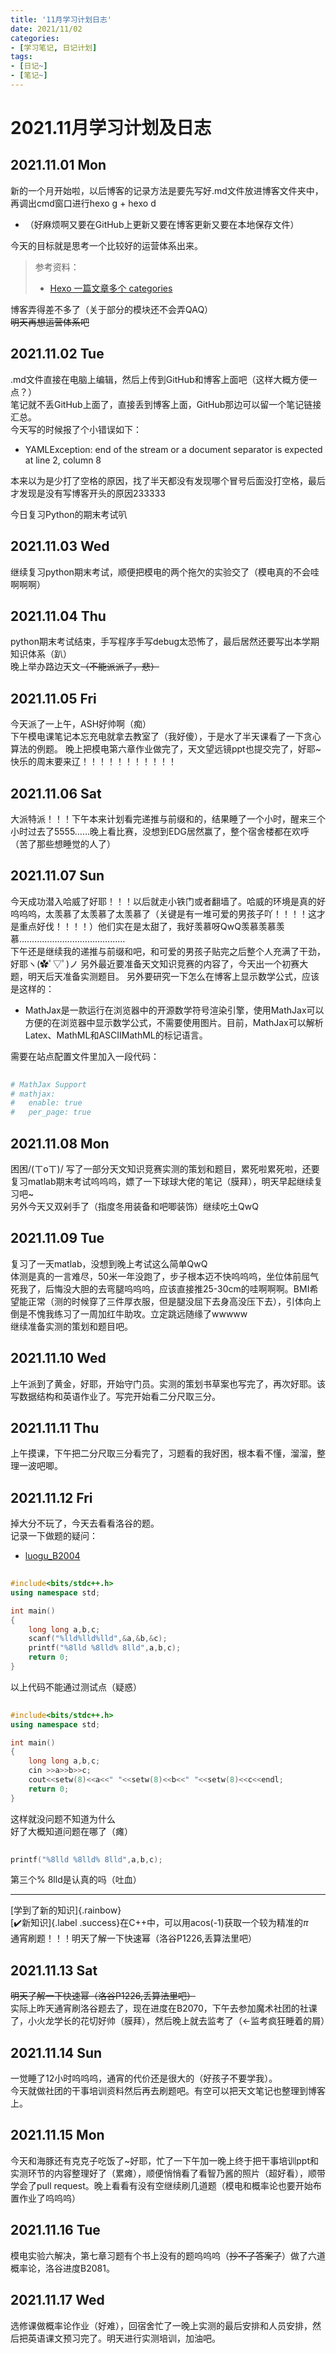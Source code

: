 ```yaml
---
title: '11月学习计划日志'
date: 2021/11/02
categories:
- [学习笔记, 日记计划]
tags:
- [日记~]
- [笔记~]
---
```

# 2021.11月学习计划及日志  
## 2021.11.01 Mon  
新的一个月开始啦，以后博客的记录方法是要先写好.md文件放进博客文件夹中，再调出cmd窗口进行hexo g + hexo d  
- （好麻烦啊又要在GitHub上更新又要在博客更新又要在本地保存文件）  

今天的目标就是思考一个比较好的运营体系出来。  
> 参考资料：
>- [Hexo 一篇文章多个 categories](https://www.jianshu.com/p/bff1b1845ac9?utm_campaign=maleskine&utm_content=note&utm_medium=seo_notes&utm_source=recommendation)  

博客弄得差不多了（关于部分的模块还不会弄QAQ）  
~~明天再想运营体系吧~~

## 2021.11.02 Tue  
.md文件直接在电脑上编辑，然后上传到GitHub和博客上面吧（这样大概方便一点？）  
笔记就不丢GitHub上面了，直接丢到博客上面，GitHub那边可以留一个笔记链接汇总。  
今天写的时候报了个小错误如下：  
- YAMLException: end of the stream or a document separator is expected at line 2, column 8  

本来以为是少打了空格的原因，找了半天都没有发现哪个冒号后面没打空格，最后才发现是没有写博客开头的原因233333
  
今日复习Python的期末考试叭  

## 2021.11.03 Wed  
继续复习python期末考试，顺便把模电的两个拖欠的实验交了（模电真的不会哇啊啊啊）  

## 2021.11.04 Thu  
python期末考试结束，手写程序手写debug太恐怖了，最后居然还要写出本学期知识体系（趴）  
晚上举办路边天文~~（不能派派了，悲）~~

## 2021.11.05 Fri  
今天派了一上午，ASH好帅啊（痴）  
下午模电课笔记本忘充电就拿去教室了（我好傻），于是水了半天课看了一下贪心算法的例题。
晚上把模电第六章作业做完了，天文望远镜ppt也提交完了，好耶~  
快乐的周末要来辽！！！！！！！！！！！

## 2021.11.06 Sat  
大派特派！！！下午本来计划看完递推与前缀和的，结果睡了一个小时，醒来三个小时过去了5555……晚上看比赛，没想到EDG居然赢了，整个宿舍楼都在欢呼（苦了那些想睡觉的人了）  

## 2021.11.07 Sun  
今天成功潜入哈威了好耶！！！以后就走小铁门或者翻墙了。哈威的环境是真的好呜呜呜，太羡慕了太羡慕了太羡慕了（关键是有一堆可爱的男孩子吖！！！！这才是重点好伐！！！！）他们实在是太甜了，我好羡慕呀QwQ羡慕羡慕羡慕……………………………………  
下午还是继续我的递推与前缀和吧，和可爱的男孩子贴完之后整个人充满了干劲，好耶ヽ(✿ﾟ▽ﾟ)ノ
另外最近要准备天文知识竞赛的内容了，今天出一个初赛大题，明天后天准备实测题目。
另外要研究一下怎么在博客上显示数学公式，应该是这样的：
- MathJax是一款运行在浏览器中的开源数学符号渲染引擎，使用MathJax可以方便的在浏览器中显示数学公式，不需要使用图片。目前，MathJax可以解析Latex、MathML和ASCIIMathML的标记语言。

需要在站点配置文件里加入一段代码：  
``` python  
  
# MathJax Support
# mathjax:
#   enable: true
#   per_page: true
```

## 2021.11.08 Mon  
困困/(ㄒoㄒ)/ 写了一部分天文知识竞赛实测的策划和题目，累死啦累死啦，还要复习matlab期末考试呜呜呜，嫖了一下球球大佬的笔记（膜拜），明天早起继续复习吧~  
另外今天又双剁手了（指度冬用装备和吧唧装饰）继续吃土QwQ

## 2021.11.09 Tue  
复习了一天matlab，没想到晚上考试这么简单QwQ  
体测是真的一言难尽，50米一年没跑了，步子根本迈不快呜呜呜，坐位体前屈气死我了，后悔没大胆的去弯腿呜呜呜，应该直接推25-30cm的哇啊啊啊。BMI希望能正常（测的时候穿了三件厚衣服，但是腿没屈下去身高没压下去），引体向上倒是不愧我练习了一周加红牛助攻。立定跳远随缘了wwwww  
继续准备实测的策划和题目吧。  

## 2021.11.10 Wed  
上午派到了黄金，好耶，开始守门员。实测的策划书草案也写完了，再次好耶。该写数据结构和英语作业了。写完开始看二分尺取三分。

## 2021.11.11 Thu  
上午摸课，下午把二分尺取三分看完了，习题看的我好困，根本看不懂，溜溜，整理一波吧唧。

## 2021.11.12 Fri  
掉大分不玩了，今天去看看洛谷的题。  
记录一下做题的疑问：
- [luogu_B2004](https://www.luogu.com.cn/problem/B2004)  
```C++
  
#include<bits/stdc++.h>
using namespace std;

int main()
{
    long long a,b,c;
    scanf("%lld%lld%lld",&a,&b,&c);
    printf("%8lld %8lld% 8lld",a,b,c);
    return 0;
}
```
以上代码不能通过测试点（疑惑）  
```C++
  
#include<bits/stdc++.h>
using namespace std;

int main()
{
    long long a,b,c;
    cin >>a>>b>>c;
    cout<<setw(8)<<a<<" "<<setw(8)<<b<<" "<<setw(8)<<c<<endl;
    return 0;
}
```
这样就没问题不知道为什么  
好了大概知道问题在哪了（瘫）  
```C++
  
printf("%8lld %8lld% 8lld",a,b,c);
```
第三个% 8lld是认真的吗（吐血）  
***
[学到了新的知识]{.rainbow}  
[:heavy_check_mark:新知识]{.label .success}在C++中，可以用acos(-1)获取一个较为精准的$\pi$  
通宵刷题！！！明天了解一下快速幂（洛谷P1226,丢算法里吧）

## 2021.11.13 Sat  
~~明天了解一下快速幂（洛谷P1226,丢算法里吧）~~  
实际上昨天通宵刷洛谷题去了，现在进度在B2070，下午去参加魔术社团的社课了，小火龙学长的花切好帅（膜拜），然后晚上就去监考了（←监考疯狂睡着的屑）

## 2021.11.14 Sun  
一觉睡了12小时呜呜呜，通宵的代价还是很大的（好孩子不要学我）。  
今天就做社团的干事培训资料然后再去刷题吧。有空可以把天文笔记也整理到博客上。

## 2021.11.15 Mon  
今天和海豚还有克克子吃饭了~好耶，忙了一下午加一晚上终于把干事培训ppt和实测环节的内容整理好了（累瘫），顺便悄悄看了看智乃酱的照片（超好看），顺带学会了pull request。晚上看看有没有空继续刷几道题（模电和概率论也要开始布置作业了呜呜呜）

## 2021.11.16 Tue  
模电实验六解决，第七章习题有个书上没有的题呜呜呜（~~抄不了答案了~~）做了六道概率论，洛谷进度B2081。

## 2021.11.17 Wed  
选修课做概率论作业（好难），回宿舍忙了一晚上实测的最后安排和人员安排，然后把英语课文预习完了。明天进行实测培训，加油吧。